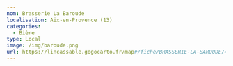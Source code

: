 ```yaml
---
nom: Brasserie La Baroude
localisation: Aix-en-Provence (13)
categories:
  - Bière
type: Local
image: /img/baroude.png
url: https://lincassable.gogocarto.fr/map#/fiche/BRASSERIE-LA-BAROUDE/4/
---
```

